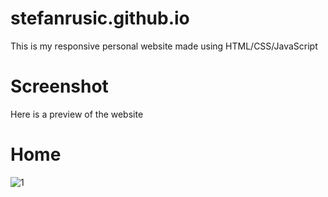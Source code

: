 # stefanrusic.github.io

This is my responsive personal website made using HTML/CSS/JavaScript
 # Screenshot
Here is a preview of the website
# Home
![1](https://user-images.githubusercontent.com/90396418/180018245-bf75a20b-cf67-4ce5-86f1-082805a8582e.png)

